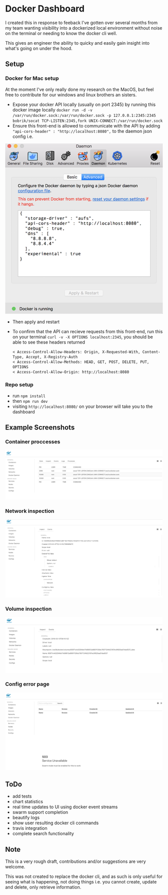 # Docker Dashboard

I created this in response to feeback I've gotten over several months from my team wanting visibility into a dockerized local environment without noise on the terminal or needing to know the docker cli well.

This gives an engineer the ability to quicky and easily gain insight into what's going on under the hood.

## Setup

### Docker for Mac setup

At the moment I've only really done my research on the MacOS, but feel free to contribute for our windows and linux brothers an sisters.

- Expose your docker API locally (usually on port 2345) by running this docker image locally `docker run -d -v /var/run/docker.sock:/var/run/docker.sock -p 127.0.0.1:2345:2345 bobrik/socat TCP-LISTEN:2345,fork UNIX-CONNECT:/var/run/docker.sock`
- Ensure this front-end is allowed to communicate with the API by adding `"api-cors-header" : "http://localhost:8080",` to the daemon json config i.e.

![Docker for Mac example Daemon Config](/media/daemon-config.png?raw=true)

- Then apply and restart
- To confirm that the API can recieve requests from this front-end, run this on your terminal `curl -v -X OPTIONS localhost:2345`, you should be able to see these headers returned

   ```
   < Access-Control-Allow-Headers: Origin, X-Requested-With, Content-Type, Accept, X-Registry-Auth
   < Access-Control-Allow-Methods: HEAD, GET, POST, DELETE, PUT, OPTIONS
   < Access-Control-Allow-Origin: http://localhost:8080
   ```

### Repo setup

- run `npm install`
- then `npm run dev`
- visiting `http://localhost:8080/` on your browser will take you to the dashboard

## Example Screenshots

### Container proccesses
![Processes on a container](/media/container-processes.png?raw=true)

### Network inspection
![Network inspection](/media/network-inspect.png?raw=true)

### Volume inspection
![Volume inspection UI](/media/volume-inspect.png?raw=true)

### Config error page
![Docker configuration error page](/media/error-page.png?raw=true)

## ToDo

- add tests
- chart statistics
- real time updates to UI using docker event streams
- swarm support completion
- beautify logs
- show user resulting docker cli commands
- travis integration
- complete search functionality

## Note

This is a very rough draft, contributions and/or suggestions are very welcome.

This was not created to replace the docker cli, and as such is only useful for seeing what is happening, not doing things i.e. you cannot create, update and delete, only retrieve information.
